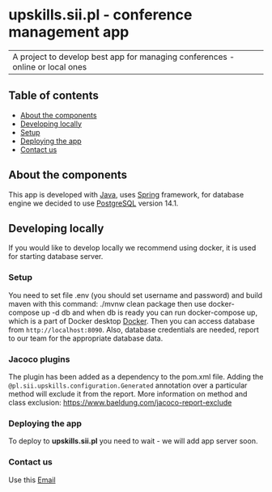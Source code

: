 # upskills.sii.pl - conference management app

<table>
<tr>
<td>
A project to develop best app for managing conferences - online or local ones
</td>
</tr>
</table>

## Table of contents

* [About the components](#about-the-components)
* [Developing locally](#developing-locally)
* [Setup](#setup)
* [Deploying the app](#deploying-the-app)
* [Contact us](#contact-us)

## About the components

This app is developed with [Java](https://www.java.com/), uses [Spring](https://spring.io/) framework, for database
engine we decided to use [PostgreSQL](https://www.postgresql.org/) version 14.1.

## Developing locally

If you would like to develop locally we recommend using docker, it is used for starting database server.

### Setup

You need to set file .env (you should set username and password) and build maven with this command:
./mvnw clean package then use docker-compose up -d db and when db is ready you can run docker-compose up, which is a
part of Docker desktop [Docker](https://www.docker.com/). Then you can access database from `http://localhost:8090`.
Also, database credentials are needed, report to our team for the appropriate database data.

### Jacoco plugins

The plugin has been added as a dependency to the pom.xml file.
Adding the `@pl.sii.upskills.configuration.Generated` annotation over a particular method will exclude it from the report.
More information on method and class exclusion: https://www.baeldung.com/jacoco-report-exclude

### Deploying the app

To deploy to **upskills.sii.pl** you need to wait - we will add app server soon.

### Contact us

Use this [Email](mailto:email@example.com)